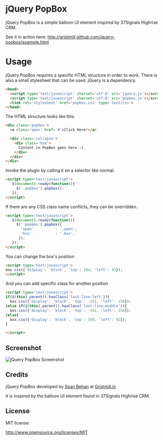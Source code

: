 # jQuery PopBox

jQuery PopBox is a simple balloon UI element inspired by 37Signals Highrise CRM.

See it in action here: http://gristmill.github.com/jquery-popbox/example.html

# Usage
jQuery PopBox requires a specific HTML structure in order to work. There is also a small stylesheet that can be used. jQuery is a dependency.

```html
<head>
  <script type='text/javascript' charset='utf-8' src='jquery.js'></script>
  <script type='text/javascript' charset='utf-8' src='popbox.js'></script>
  <link rel='stylesheet' href='popbox.css' type='text/css'>
</head>
```

The HTML structure looks like this.
```html
<div class='popbox'>
  <a class='open' href='#'>Click Here!</a>

  <div class='collapse'>
    <div class='box'>
      Content in PopBox goes here :)
    </div>
  </div>
</div>
```

Invoke the plugin by calling it on a selector like normal.

```html
<script type='text/javascript'>
   $(document).ready(function(){
     $('.popbox').popbox();
   });
</script>
```

If there are any CSS class name conflicts, they can be overridden.

```html
<script type='text/javascript'>
   $(document).ready(function(){
     $('.popbox').popbox({
       'open'          : '.open',
       'box'           : '.box',
      });
   });
</script>
```

You can change the box's position

```html
<script type='text/javascript'>
box.css({'display': 'block', 'top': 194, 'left': 92});
</script>
```
And you can add specific class for another position

```html
<script type='text/javascript'>
if($(this).parent().hasClass('last-line-left')){
  box.css({'display': 'block', 'top': -251, 'left': 158});
}else if($(this).parent().hasClass('last-line-middle')){ 
  box.css({'display': 'block', 'top': -101, 'left': 158});
}else{
  box.css({'display': 'block', 'top': 189, 'left': 92});
}

</script>
```


## Screenshot
![jQuery PopBox Screenshot](https://github.com/gristmill/jquery-popbox/raw/master/screenshot.png)

## Credits

jQuery PopBox developed by [Sean Behan](http://twitter.com/_sbehan) at [Gristmill.io](http://gristmill.io)

It is inspired by the balloon UI element found in 37Signals Highrise CRM.

## License

MIT license:

http://www.opensource.org/licenses/MIT
